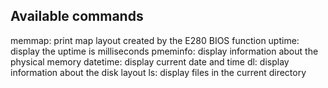 ## Available commands
memmap: print map layout created by the E280 BIOS function
uptime: display the uptime is milliseconds
pmeminfo: display information about the physical memory
datetime: display current date and time
dl: display information about the disk layout
ls: display files in the current directory

